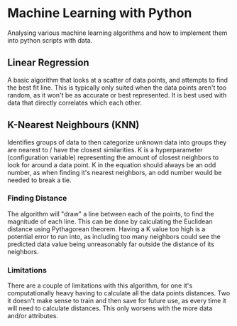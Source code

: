 # Machine Learning with Python

Analysing various machine learning algorithms and how to implement them into python scripts with data.

## Linear Regression

A basic algorithm that looks at a scatter of data points, and attempts to find the best fit line. This is typically only
suited when the data points aren't too random, as it won't be as accurate or best represented. It is best used with data
that directly correlates which each other.

## K-Nearest Neighbours (KNN)

Identifies groups of data to then categorize unknown data into groups they are nearest to / have the closest
similarities. K is a hyperparameter (configuration variable) representing the amount of closest neighbors to look for
around a data point. K in the equation should always be an odd number, as when finding it's nearest neighbors, an odd
number would be needed to break a tie.

### Finding Distance

The algorithm will "draw" a line between each of the points, to find the magnitude of each line. This can be done by
calculating the Euclidean distance using Pythagorean theorem. Having a K value too high is a potential error to run
into, as including too many neighbors could see the predicted data value being unreasonably far outside the distance of
its neighbors.

### Limitations

There are a couple of limitations with this algorithm, for one it's computationally heavy having to calculate all the
data points distances. Two it doesn't make sense to train and then save for future use, as every time it will need to
calculate distances. This only worsens with the more data and/or attributes.